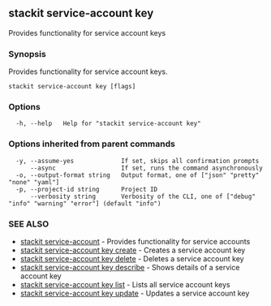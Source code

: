 ## stackit service-account key

Provides functionality for service account keys

### Synopsis

Provides functionality for service account keys.

```
stackit service-account key [flags]
```

### Options

```
  -h, --help   Help for "stackit service-account key"
```

### Options inherited from parent commands

```
  -y, --assume-yes             If set, skips all confirmation prompts
      --async                  If set, runs the command asynchronously
  -o, --output-format string   Output format, one of ["json" "pretty" "none" "yaml"]
  -p, --project-id string      Project ID
      --verbosity string       Verbosity of the CLI, one of ["debug" "info" "warning" "error"] (default "info")
```

### SEE ALSO

* [stackit service-account](./stackit_service-account.md)	 - Provides functionality for service accounts
* [stackit service-account key create](./stackit_service-account_key_create.md)	 - Creates a service account key
* [stackit service-account key delete](./stackit_service-account_key_delete.md)	 - Deletes a service account key
* [stackit service-account key describe](./stackit_service-account_key_describe.md)	 - Shows details of a service account key
* [stackit service-account key list](./stackit_service-account_key_list.md)	 - Lists all service account keys
* [stackit service-account key update](./stackit_service-account_key_update.md)	 - Updates a service account key

